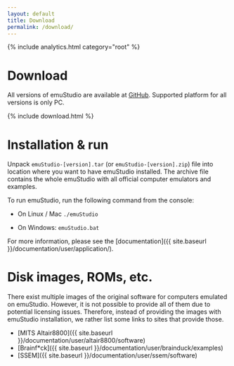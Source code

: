 ```yaml
---
layout: default
title: Download
permalink: /download/
---
```


{% include analytics.html category="root" %}

<div class="jumbotron">
  <h1>Download</h1>
  <p>
    All versions of emuStudio are available at
     <a href="https://github.com/emustudio/emuStudio/releases" target="_blank">GitHub</a>.
    Supported platform for all versions is only PC.     
  </p>
  {% include download.html %}
</div>

# Installation & run

Unpack <code>emuStudio-[version].tar</code> (or <code>emuStudio-[version].zip</code>) file into location where you want
to have emuStudio installed. The archive file contains the whole emuStudio with all official computer emulators and
examples.

To run emuStudio, run the following command from the console:

- On Linux / Mac
  <code>./emuStudio</code>

- On Windows:
  <code>emuStudio.bat</code>

For more information, please see the [documentation]({{ site.baseurl }}/documentation/user/application/).

# Disk images, ROMs, etc.

There exist multiple images of the original software for computers emulated on emuStudio. However, it is not possible to
provide all of them due to potential licensing issues. Therefore, instead of providing the images with emuStudio
installation, we rather list some links to sites that provide those.

- [MITS Altair8800]({{ site.baseurl }}/documentation/user/altair8800/software)
- [Brainf*ck]({{ site.baseurl }}/documentation/user/brainduck/examples)
- [SSEM]({{ site.baseurl }}/documentation/user/ssem/software)
